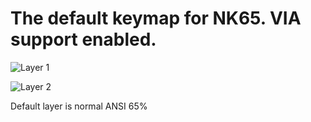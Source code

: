# The default keymap for NK65. VIA support enabled.

![Layer 1](https://i.imgur.com/1UwdR5q.png)

![Layer 2](https://i.imgur.com/dRe7dfG.png)

Default layer is normal ANSI 65%
